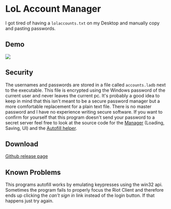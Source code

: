 # LoL Account Manager
I got tired of having a `lolaccounts.txt` on my Desktop and manually copy and pasting passwords.

## Demo

![](https://thumbs.gfycat.com/SkeletalRespectfulCavy-size_restricted.gif)

## Security

The usernames and passwords are stored in a file called `accounts.ladb` next to the executable. This file is encrypted using the Windows password of the current user and never leaves the current pc. It's probably a good idea to keep in mind that this isn't meant to be a secure password manager but a more comfortable replacement for a plain text file. There is no master password and I have no experience writing secure software. If you want to confirm for yourself that this program doesn't send your password to a secret server feel free to look at the source code for the [Manager](https://github.com/sidit77/LoLAccountManager/blob/master/LoLPasswordManager/Form1.cs) (Loading, Saving, UI) and the [Autofill helper](https://github.com/sidit77/LoLAccountManager/blob/master/LoLPasswordManager/LoginHelper.cs).

## Download

[Github release page](https://github.com/sidit77/LoLAccountManager/releases)

## Known Problems

This programs autofill works by emulating keypresses using the win32 api. Sometimes the program fails to properly focus the Riot Client and therefore ends up clicking the *can't sign in* link instead of the login button. If that happens just try again. 